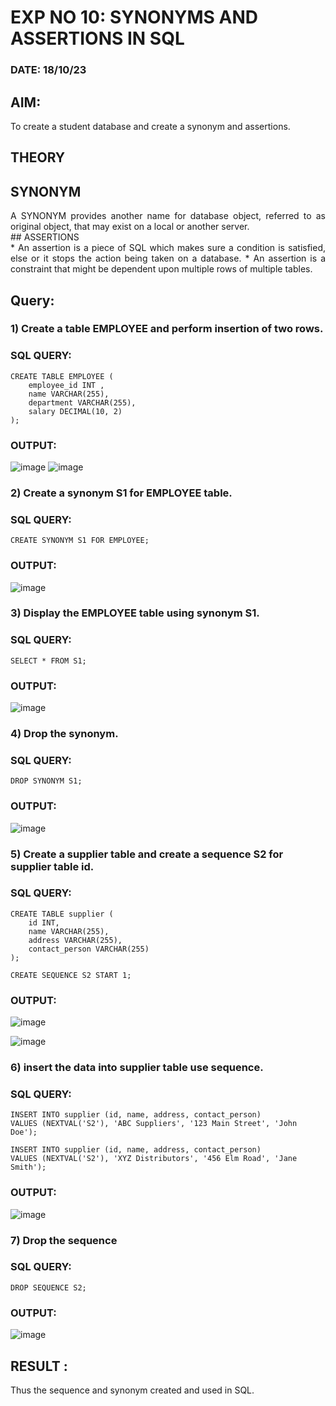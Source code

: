 # EXP NO 10: SYNONYMS AND ASSERTIONS IN SQL 
### DATE: 18/10/23

## AIM:
To create a student database and create a synonym and assertions.

## THEORY
## SYNONYM
<div align="justify">
A SYNONYM provides another name for database object, referred to as original object, that may exist on a local or another server.
</div>
## ASSERTIONS
<div align="justify">
* An assertion is a piece of SQL which makes sure a condition is satisfied, else or it stops the action being taken on a database.
* An assertion is a constraint that might be dependent upon multiple rows of multiple tables.
</div>

## Query:
### 1) Create a table EMPLOYEE and perform insertion of two rows.

### SQL QUERY: 
```
CREATE TABLE EMPLOYEE (
    employee_id INT ,
    name VARCHAR(255),
    department VARCHAR(255),
    salary DECIMAL(10, 2)
);
```


### OUTPUT:
![image](https://github.com/dharshan004/DBMS/assets/119103799/ec45801b-1834-4162-a56e-d4eee7c5a110)
![image](https://github.com/dharshan004/DBMS/assets/119103799/edf3db7a-f4ee-4e72-8a11-50f48a16b6f9)




### 2) Create a synonym S1 for EMPLOYEE  table.

### SQL QUERY: 
```
CREATE SYNONYM S1 FOR EMPLOYEE;
```

### OUTPUT:
![image](https://github.com/dharshan004/DBMS/assets/119103799/6236d4eb-62a5-48ed-8f9a-2e55f957cbca)





### 3) Display the EMPLOYEE  table using synonym S1.
 
### SQL QUERY: 
```
SELECT * FROM S1;
```


### OUTPUT:
![image](https://github.com/dharshan004/DBMS/assets/119103799/10e07f51-9340-43a2-a538-6ae0db761e54)





### 4) Drop the synonym.

### SQL QUERY: 
```
DROP SYNONYM S1;
```


### OUTPUT:
![image](https://github.com/dharshan004/DBMS/assets/119103799/5fe6bf62-ed6c-4222-ba25-546a62682cb2)



### 5) Create a supplier table and create a sequence S2 for supplier table id.

### SQL QUERY: 
```
CREATE TABLE supplier (
    id INT,
    name VARCHAR(255),
    address VARCHAR(255),
    contact_person VARCHAR(255)
);

CREATE SEQUENCE S2 START 1;

```


### OUTPUT:
![image](https://github.com/dharshan004/DBMS/assets/119103799/6fac4d7b-80b2-45d3-be9c-4daddb7fa3dd)

![image](https://github.com/dharshan004/DBMS/assets/119103799/89c3a912-e3bb-4c92-ae39-fe50ed1be224)



### 6) insert the data into supplier table use sequence.

### SQL QUERY: 
```
INSERT INTO supplier (id, name, address, contact_person)
VALUES (NEXTVAL('S2'), 'ABC Suppliers', '123 Main Street', 'John Doe');

INSERT INTO supplier (id, name, address, contact_person)
VALUES (NEXTVAL('S2'), 'XYZ Distributors', '456 Elm Road', 'Jane Smith');
```


### OUTPUT:
![image](https://github.com/dharshan004/DBMS/assets/119103799/e87b4f75-f185-4818-ba1d-dd101a728c60)



### 7) Drop the sequence

### SQL QUERY: 
```
DROP SEQUENCE S2;
```

### OUTPUT:
![image](https://github.com/dharshan004/DBMS/assets/119103799/f0d7f526-47a6-4949-b60c-440faea24820)



## RESULT :
Thus the sequence and synonym created and used in SQL.
